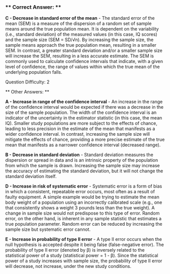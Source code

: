 ### ** Correct Answer: **

**C - Decrease in standard error of the mean** - The standard error of the mean (SEM) is a measure of the dispersion of a random set of sample means around the true population mean. It is dependent on the variability (i.e., standard deviation) of the measured values (in this case, IQ scores) and the sample size (SEM = SD/√n). By increasing the sample size, the sample means approach the true population mean, resulting in a smaller SEM. In contrast, a greater standard deviation and/or a smaller sample size will increase the SEM, resulting in a less accurate estimate. The SEM is commonly used to calculate confidence intervals that indicate, with a given level of confidence, the range of values within which the true mean of the underlying population falls.

Question Difficulty: 2

** Other Answers: **

**A - Increase in range of the confidence interval** - An increase in the range of the confidence interval would be expected if there was a decrease in the size of the sample population. The width of the confidence interval is an indicator of the uncertainty in the estimator statistic (in this case, the mean IQ). Smaller study populations are more subject to the effects of chance, leading to less precision in the estimate of the mean that manifests as a wider confidence interval. In contrast, increasing the sample size will mitigate the effects of chance, providing a more precise estimate of the true mean that manifests as a narrower confidence interval (decreased range).

**B - Decrease in standard deviation** - Standard deviation measures the dispersion or spread in data and is an intrinsic property of the population from which the sample is drawn. Increasing the sample size may increase the accuracy of estimating the standard deviation, but it will not change the standard deviation itself.

**D - Increase in risk of systematic error** - Systematic error is a form of bias in which a consistent, repeatable error occurs, most often as a result of faulty equipment. A simple example would be trying to estimate the mean body weight of a population using an incorrectly calibrated scale (e.g., one that consistently shows a weight 3 pounds less than the true weight). A change in sample size would not predispose to this type of error. Random error, on the other hand, is inherent in any sample statistic that estimates a true population parameter. Random error can be reduced by increasing the sample size but systematic error cannot.

**E - Increase in probability of type II error** - A type II error occurs when the null hypothesis is accepted despite it being false (false-negative error). The probability of type II error (denoted by β) is inversely related to the statistical power of a study (statistical power = 1 - β). Since the statistical power of a study increases with sample size, the probability of type II error will decrease, not increase, under the new study conditions.

